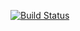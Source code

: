 [![Build Status](https://travis-ci.org/paramadeep/game.svg?branch=master)](https://travis-ci.org/paramadeep/game)
